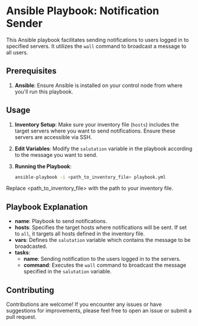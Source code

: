 # Ansible Playbook: Notification Sender

This Ansible playbook facilitates sending notifications to users logged in to specified servers. It utilizes the `wall` command to broadcast a message to all users.

## Prerequisites

1. **Ansible**: Ensure Ansible is installed on your control node from where you'll run this playbook.

## Usage

1. **Inventory Setup**: Make sure your inventory file (`hosts`) includes the target servers where you want to send notifications. Ensure these servers are accessible via SSH.

2. **Edit Variables**: Modify the `salutation` variable in the playbook according to the message you want to send.

3. **Running the Playbook**:
   ```bash
   ansible-playbook -i <path_to_inventory_file> playbook.yml
Replace <path_to_inventory_file> with the path to your inventory file.

## Playbook Explanation

- **name**: Playbook to send notifications.
- **hosts**: Specifies the target hosts where notifications will be sent. If set to `all`, it targets all hosts defined in the inventory file.
- **vars**: Defines the `salutation` variable which contains the message to be broadcasted.
- **tasks**:
  - **name**: Sending notification to the users logged in to the servers.
  - **command**: Executes the `wall` command to broadcast the message specified in the `salutation` variable.

## Contributing

Contributions are welcome! If you encounter any issues or have suggestions for improvements, please feel free to open an issue or submit a pull request.
